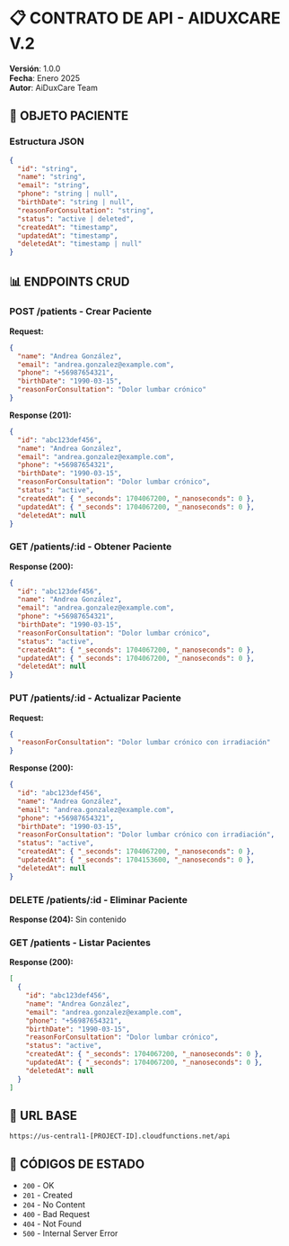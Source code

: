 # 📋 CONTRATO DE API - AIDUXCARE V.2

**Versión**: 1.0.0  
**Fecha**: Enero 2025  
**Autor**: AiDuxCare Team  

## 🏥 OBJETO PACIENTE

### Estructura JSON

```json
{
  "id": "string",
  "name": "string",
  "email": "string", 
  "phone": "string | null",
  "birthDate": "string | null",
  "reasonForConsultation": "string",
  "status": "active | deleted",
  "createdAt": "timestamp",
  "updatedAt": "timestamp",
  "deletedAt": "timestamp | null"
}
```

## 📊 ENDPOINTS CRUD

### POST /patients - Crear Paciente

**Request:**
```json
{
  "name": "Andrea González",
  "email": "andrea.gonzalez@example.com",
  "phone": "+56987654321",
  "birthDate": "1990-03-15",
  "reasonForConsultation": "Dolor lumbar crónico"
}
```

**Response (201):**
```json
{
  "id": "abc123def456",
  "name": "Andrea González",
  "email": "andrea.gonzalez@example.com",
  "phone": "+56987654321",
  "birthDate": "1990-03-15",
  "reasonForConsultation": "Dolor lumbar crónico",
  "status": "active",
  "createdAt": { "_seconds": 1704067200, "_nanoseconds": 0 },
  "updatedAt": { "_seconds": 1704067200, "_nanoseconds": 0 },
  "deletedAt": null
}
```

### GET /patients/:id - Obtener Paciente

**Response (200):**
```json
{
  "id": "abc123def456",
  "name": "Andrea González",
  "email": "andrea.gonzalez@example.com",
  "phone": "+56987654321",
  "birthDate": "1990-03-15",
  "reasonForConsultation": "Dolor lumbar crónico",
  "status": "active",
  "createdAt": { "_seconds": 1704067200, "_nanoseconds": 0 },
  "updatedAt": { "_seconds": 1704067200, "_nanoseconds": 0 },
  "deletedAt": null
}
```

### PUT /patients/:id - Actualizar Paciente

**Request:**
```json
{
  "reasonForConsultation": "Dolor lumbar crónico con irradiación"
}
```

**Response (200):**
```json
{
  "id": "abc123def456",
  "name": "Andrea González", 
  "email": "andrea.gonzalez@example.com",
  "phone": "+56987654321",
  "birthDate": "1990-03-15",
  "reasonForConsultation": "Dolor lumbar crónico con irradiación",
  "status": "active",
  "createdAt": { "_seconds": 1704067200, "_nanoseconds": 0 },
  "updatedAt": { "_seconds": 1704153600, "_nanoseconds": 0 },
  "deletedAt": null
}
```

### DELETE /patients/:id - Eliminar Paciente

**Response (204):** Sin contenido

### GET /patients - Listar Pacientes

**Response (200):**
```json
[
  {
    "id": "abc123def456",
    "name": "Andrea González",
    "email": "andrea.gonzalez@example.com", 
    "phone": "+56987654321",
    "birthDate": "1990-03-15",
    "reasonForConsultation": "Dolor lumbar crónico",
    "status": "active",
    "createdAt": { "_seconds": 1704067200, "_nanoseconds": 0 },
    "updatedAt": { "_seconds": 1704067200, "_nanoseconds": 0 },
    "deletedAt": null
  }
]
```

## 🔗 URL BASE

```
https://us-central1-[PROJECT-ID].cloudfunctions.net/api
```

## 📝 CÓDIGOS DE ESTADO

- `200` - OK
- `201` - Created  
- `204` - No Content
- `400` - Bad Request
- `404` - Not Found
- `500` - Internal Server Error 